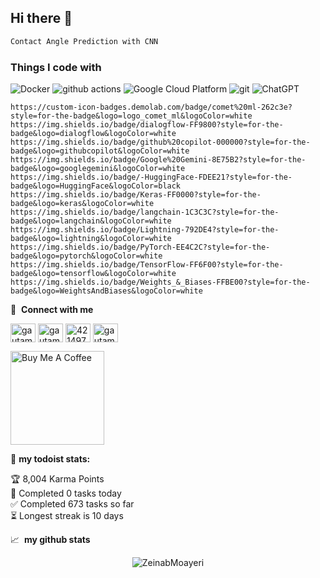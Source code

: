 ## Hi there 👋

<!--
**ZeinabMoayeri/ZeinabMoayeri** is a ✨ _special_ ✨ repository because its `README.md` (this file) appears on your GitHub profile.

for freelance work? do reach, [email](mailto:z.moayeri.k@gmail.com) :)

📊 **this week i spent my time on:**
<!--START_SECTION:waka-->

```txt
Contact Angle Prediction with CNN
```
<h3>Things I code with</h3>
<p>
  <img alt="Docker" src="https://img.shields.io/badge/-Docker-46a2f1?style=flat-square&logo=docker&logoColor=white" />
  <img alt="github actions" src="https://img.shields.io/badge/-Github_Actions-2088FF?style=flat-square&logo=github-actions&logoColor=white" />
  <img alt="Google Cloud Platform" src="https://img.shields.io/badge/-Google_Cloud_Platform-1a73e8?style=flat-square&logo=google-cloud&logoColor=white" />
  <img alt="git" src="https://img.shields.io/badge/-Git-F05032?style=flat-square&logo=git&logoColor=white" />
  <img alt="ChatGPT" src="https://img.shields.io/badge/ChatGPT-74aa9c?style=flat-square&logo=openai&logoColor=white" />

  
	https://custom-icon-badges.demolab.com/badge/comet%20ml-262c3e?style=for-the-badge&logo=logo_comet_ml&logoColor=white
	https://img.shields.io/badge/dialogflow-FF9800?style=for-the-badge&logo=dialogflow&logoColor=white
	https://img.shields.io/badge/github%20copilot-000000?style=for-the-badge&logo=githubcopilot&logoColor=white
	https://img.shields.io/badge/Google%20Gemini-8E75B2?style=for-the-badge&logo=googlegemini&logoColor=white
	https://img.shields.io/badge/-HuggingFace-FDEE21?style=for-the-badge&logo=HuggingFace&logoColor=black
	https://img.shields.io/badge/Keras-FF0000?style=for-the-badge&logo=keras&logoColor=white
	https://img.shields.io/badge/langchain-1C3C3C?style=for-the-badge&logo=langchain&logoColor=white
	https://img.shields.io/badge/Lightning-792DE4?style=for-the-badge&logo=lightning&logoColor=white
	https://img.shields.io/badge/PyTorch-EE4C2C?style=for-the-badge&logo=pytorch&logoColor=white
	https://img.shields.io/badge/TensorFlow-FF6F00?style=for-the-badge&logo=tensorflow&logoColor=white
	https://img.shields.io/badge/Weights_&_Biases-FFBE00?style=for-the-badge&logo=WeightsAndBiases&logoColor=white
 
</p>
<!--END_SECTION:waka-->


🔗 &nbsp;**Connect with me**
<p align="left">
<a href="https://dev.to/gautamkrishnar" target="blank"><img align="center" src="https://cdn.jsdelivr.net/npm/simple-icons@3.0.1/icons/dev-dot-to.svg" alt="gautamkrishnar" height="30" width="40" /></a>
<a href="https://www.linkedin.com/in/zeinab-moayeri/" target="blank"><img align="center" src="https://raw.githubusercontent.com/rahuldkjain/github-profile-readme-generator/master/src/images/icons/Social/linked-in-alt.svg" alt="gautamkrishnar" height="30" width="40" /></a>
<a href="https://stackoverflow.com/users/19437319" target="blank"><img align="center" src="https://raw.githubusercontent.com/rahuldkjain/github-profile-readme-generator/master/src/images/icons/Social/stack-overflow.svg" alt="4214976" height="30" width="40" /></a>
<a href="https://instagram.com/mentally_handcrafted_ai" target="blank"><img align="center" src="https://raw.githubusercontent.com/rahuldkjain/github-profile-readme-generator/master/src/images/icons/Social/instagram.svg" alt="gautamkrishnar" height="30" width="40" /></a>

<a href="https://www.buymeacoffee.com/abhisheknaiidu" target="_blank"><img src="https://cdn.buymeacoffee.com/buttons/v2/default-red.png" alt="Buy Me A Coffee" width="150" ></a>

🚧 **my todoist stats:**
<!-- TODO-IST:START -->
🏆  8,004 Karma Points           
🌸  Completed 0 tasks today           
✅  Completed 673 tasks so far           
⏳  Longest streak is 10 days
<!-- TODO-IST:END -->


📈 &nbsp;**my github stats**

<p align="center"> <img src="https://github-readme-stats.vercel.app/api?username=ZeinabMoayeri&show_icons=true&theme=gotham" alt="ZeinabMoayeri" />





